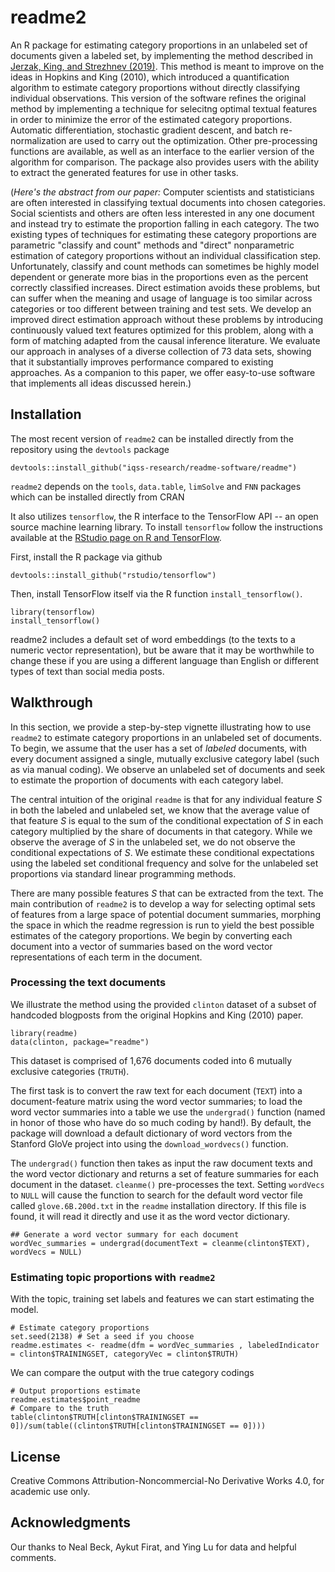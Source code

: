 # readme2

An R package for estimating category proportions in an unlabeled set of documents given a labeled set, by implementing the method described in [Jerzak, King, and Strezhnev (2019)](http://GaryKing.org/words). This method is meant to improve on the ideas in Hopkins and King (2010), which introduced a quantification algorithm to estimate category proportions without directly classifying individual observations. This version of the software refines the original method by implementing a technique for selecitng optimal textual features in order to minimize the error of the estimated category proportions. Automatic differentiation, stochastic gradient descent, and batch re-normalization are used to carry out the optimization. Other pre-processing functions are available, as well as an interface to the earlier version of the algorithm for comparison. The package also provides users with the ability to extract the generated features for use in other tasks.

(*Here's the abstract from our paper:*  Computer scientists and statisticians are often interested in classifying textual documents into chosen categories. Social scientists and others are often less interested in any one document and instead try to estimate the proportion falling in each category. The two existing types of techniques for estimating these category proportions are parametric "classify and count" methods and "direct" nonparametric estimation of category proportions without an individual classification step. Unfortunately, classify and count methods can sometimes be highly model dependent or generate more bias in the proportions even as the percent correctly classified increases. Direct estimation avoids these problems, but can suffer when the meaning and usage of language is too similar across categories or too different between training and test sets. We develop an improved direct estimation approach without these problems by introducing continuously valued text features optimized for this problem, along with a form of matching adapted from the causal inference literature. We evaluate our approach in analyses of a diverse collection of 73 data sets, showing that it substantially improves performance compared to existing approaches. As a companion to this paper, we offer easy-to-use software that implements all ideas discussed herein.)

## Installation

The most recent version of `readme2` can be installed directly from the repository using the `devtools` package

```
devtools::install_github("iqss-research/readme-software/readme")
```

`readme2` depends on the `tools`, `data.table`, `limSolve` and `FNN` packages which can be installed directly from CRAN

It also utilizes `tensorflow`, the R interface to the TensorFlow API -- an open source machine learning library. To install `tensorflow` follow the instructions available at the [RStudio page on R and TensorFlow](https://tensorflow.rstudio.com/tensorflow/).

First, install the R package via github

```
devtools::install_github("rstudio/tensorflow")
```

Then, install TensorFlow itself via the R function `install_tensorflow()`.

```
library(tensorflow)
install_tensorflow()
```

readme2 includes a default set of word embeddings (to the texts to a numeric vector representation), but be aware that it may be worthwhile to change these if you are using a different language than English or different types of text than social media posts.

## Walkthrough

In this section, we provide a step-by-step vignette illustrating how to use `readme2` to estimate category proportions in an unlabeled set of documents. To begin, we assume that the user has a set of *labeled* documents, with every document assigned a single, mutually exclusive category label (such as via manual coding). We observe an unlabeled set of documents and seek to estimate the proportion of documents with each category label. 

The central intuition of the original `readme` is that for any individual feature _S_ in both the labeled and unlabeled set, we know that the average value of that feature _S_ is equal to the sum of the conditional expectation of _S_ in each category multiplied by the share of documents in that category. While we observe the average of _S_ in the unlabeled set, we do not observe the conditional expectations of _S_. We estimate these conditional expectations using the labeled set conditional frequency and solve for the unlabeled set proportions via standard linear programming methods.

There are many possible features _S_ that can be extracted from the text. The main contribution of `readme2` is to develop a way for selecting optimal sets of features from a large space of potential document summaries, morphing the space in which the readme regression is run to yield the best possible estimates of the category proportions. We begin by converting each document into a vector of summaries based on the word vector representations of each term in the document.

### Processing the text documents 

We illustrate the method using the provided `clinton` dataset of a subset of handcoded blogposts from the original Hopkins and King (2010) paper. 

```
library(readme)
data(clinton, package="readme")
```

This dataset is comprised of 1,676 documents coded into 6 mutually exclusive categories (`TRUTH`).

The first task is to convert the raw text for each document (`TEXT`) into a document-feature matrix using the word vector summaries; to load the word vector summaries into a table we use the `undergrad()` function (named in honor of those who have do so much coding by hand!). By default, the package will download a default dictionary of word vectors from the Stanford GloVe project into using the `download_wordvecs()` function.

The `undergrad()` function then takes as input the raw document texts and the word vector dictionary and returns a set of feature summaries for each document in the dataset. `cleanme()` pre-processes the text. Setting `wordVecs` to `NULL` will cause the function to search for the default word vector file called `glove.6B.200d.txt` in the `readme` installation directory. If this file is found, it will read it directly and use it as the word vector dictionary.

```
## Generate a word vector summary for each document
wordVec_summaries = undergrad(documentText = cleanme(clinton$TEXT), wordVecs = NULL)
```

### Estimating topic proportions with `readme2`

With the topic, training set labels and features we can start estimating the model.

```
# Estimate category proportions
set.seed(2138) # Set a seed if you choose
readme.estimates <- readme(dfm = wordVec_summaries , labeledIndicator = clinton$TRAININGSET, categoryVec = clinton$TRUTH)
```

We can compare the output with the true category codings

```
# Output proportions estimate
readme.estimates$point_readme
# Compare to the truth
table(clinton$TRUTH[clinton$TRAININGSET == 0])/sum(table((clinton$TRUTH[clinton$TRAININGSET == 0])))
```

## License

Creative Commons Attribution-Noncommercial-No Derivative Works 4.0, for academic use only.

## Acknowledgments

Our thanks to Neal Beck, Aykut Firat, and Ying Lu for data and helpful comments.

